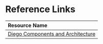 # Reference Links
| Resource Name |
|:---|
| [Diego Components and Architecture](https://docs.cloudfoundry.org/concepts/diego/diego-architecture.html ) |

